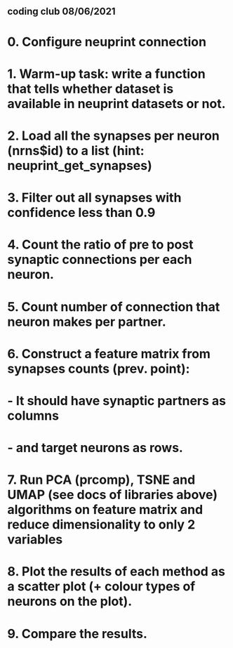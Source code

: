 ## coding club 08/06/2021 
# 0. Configure neuprint connection
# 1. Warm-up task: write a function that tells whether dataset is available in neuprint datasets or not.
# 2. Load all the synapses per neuron (nrns$id) to a list (hint: neuprint_get_synapses)
# 3. Filter out all synapses with confidence less than 0.9
# 4. Count the ratio of pre to post synaptic connections per each neuron.
# 5. Count number of connection that neuron makes per partner.
# 6. Construct a feature matrix from synapses counts (prev. point):
#   - It should have synaptic partners as columns
# - and target neurons as rows.
# 7. Run PCA (prcomp), TSNE and UMAP (see docs of libraries above) algorithms on feature matrix and reduce dimensionality to only 2 variables
# 8. Plot the results of  each method as a scatter plot (+ colour types of neurons on the plot).
# 9. Compare the results. 
